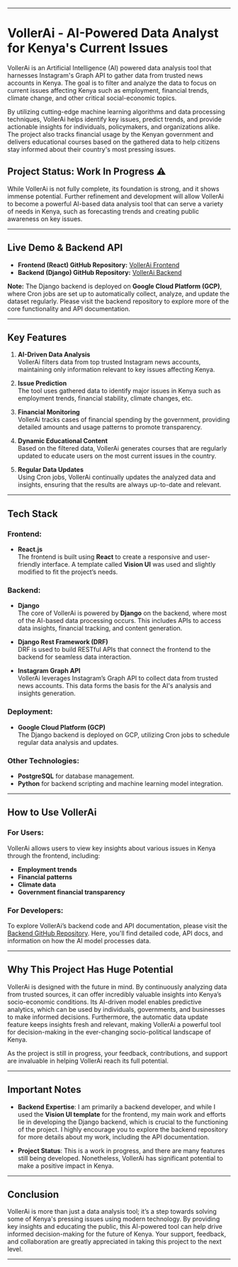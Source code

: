 
---

# VollerAi - AI-Powered Data Analyst for Kenya's Current Issues

VollerAi is an Artificial Intelligence (AI) powered data analysis tool that harnesses Instagram's Graph API to gather data from trusted news accounts in Kenya. The goal is to filter and analyze the data to focus on current issues affecting Kenya such as employment, financial trends, climate change, and other critical social-economic topics. 

By utilizing cutting-edge machine learning algorithms and data processing techniques, VollerAi helps identify key issues, predict trends, and provide actionable insights for individuals, policymakers, and organizations alike. The project also tracks financial usage by the Kenyan government and delivers educational courses based on the gathered data to help citizens stay informed about their country's most pressing issues.

## Project Status: **Work In Progress** ⚠️

While VollerAi is not fully complete, its foundation is strong, and it shows immense potential. Further refinement and development will allow VollerAi to become a powerful AI-based data analysis tool that can serve a variety of needs in Kenya, such as forecasting trends and creating public awareness on key issues.

---

## Live Demo & Backend API

- **Frontend (React) GitHub Repository:** [VollerAi Frontend](https://github.com/your-username/vollerai-frontend)
- **Backend (Django) GitHub Repository:** [VollerAi Backend](https://github.com/your-username/vollerai-backend)

**Note:** The Django backend is deployed on **Google Cloud Platform (GCP)**, where Cron jobs are set up to automatically collect, analyze, and update the dataset regularly. Please visit the backend repository to explore more of the core functionality and API documentation.

---

## Key Features

1. **AI-Driven Data Analysis**  
   VollerAi filters data from top trusted Instagram news accounts, maintaining only information relevant to key issues affecting Kenya.

2. **Issue Prediction**  
   The tool uses gathered data to identify major issues in Kenya such as employment trends, financial stability, climate changes, etc.

3. **Financial Monitoring**  
   VollerAi tracks cases of financial spending by the government, providing detailed amounts and usage patterns to promote transparency.

4. **Dynamic Educational Content**  
   Based on the filtered data, VollerAi generates courses that are regularly updated to educate users on the most current issues in the country.

5. **Regular Data Updates**  
   Using Cron jobs, VollerAi continually updates the analyzed data and insights, ensuring that the results are always up-to-date and relevant.

---

## Tech Stack

### Frontend:
- **React.js**  
   The frontend is built using **React** to create a responsive and user-friendly interface. A template called **Vision UI** was used and slightly modified to fit the project’s needs.

### Backend:
- **Django**  
   The core of VollerAi is powered by **Django** on the backend, where most of the AI-based data processing occurs. This includes APIs to access data insights, financial tracking, and content generation.

- **Django Rest Framework (DRF)**  
   DRF is used to build RESTful APIs that connect the frontend to the backend for seamless data interaction.

- **Instagram Graph API**  
   VollerAi leverages Instagram’s Graph API to collect data from trusted news accounts. This data forms the basis for the AI's analysis and insights generation.

### Deployment:
- **Google Cloud Platform (GCP)**  
   The Django backend is deployed on GCP, utilizing Cron jobs to schedule regular data analysis and updates.

### Other Technologies:
- **PostgreSQL** for database management.
- **Python** for backend scripting and machine learning model integration.

---

## How to Use VollerAi

### For Users:
VollerAi allows users to view key insights about various issues in Kenya through the frontend, including:
- **Employment trends**
- **Financial patterns**
- **Climate data**  
- **Government financial transparency**

### For Developers:
To explore VollerAi’s backend code and API documentation, please visit the [Backend GitHub Repository](https://github.com/your-username/vollerai-backend). Here, you'll find detailed code, API docs, and information on how the AI model processes data.

---

## Why This Project Has Huge Potential

VollerAi is designed with the future in mind. By continuously analyzing data from trusted sources, it can offer incredibly valuable insights into Kenya’s socio-economic conditions. Its AI-driven model enables predictive analytics, which can be used by individuals, governments, and businesses to make informed decisions. Furthermore, the automatic data update feature keeps insights fresh and relevant, making VollerAi a powerful tool for decision-making in the ever-changing socio-political landscape of Kenya.

As the project is still in progress, your feedback, contributions, and support are invaluable in helping VollerAi reach its full potential.

---

## Important Notes

- **Backend Expertise**: I am primarily a backend developer, and while I used the **Vision UI template** for the frontend, my main work and efforts lie in developing the Django backend, which is crucial to the functioning of the project. I highly encourage you to explore the backend repository for more details about my work, including the API documentation.
  
- **Project Status**: This is a work in progress, and there are many features still being developed. Nonetheless, VollerAi has significant potential to make a positive impact in Kenya.

---

## Conclusion

VollerAi is more than just a data analysis tool; it’s a step towards solving some of Kenya's pressing issues using modern technology. By providing key insights and educating the public, this AI-powered tool can help drive informed decision-making for the future of Kenya. Your support, feedback, and collaboration are greatly appreciated in taking this project to the next level.

---
